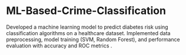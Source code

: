 # ML-Based-Crime-Classification
Developed a machine learning model to predict diabetes risk using classification algorithms on a healthcare dataset. Implemented data preprocessing, model training (SVM, Random Forest), and performance evaluation with accuracy and ROC metrics .
